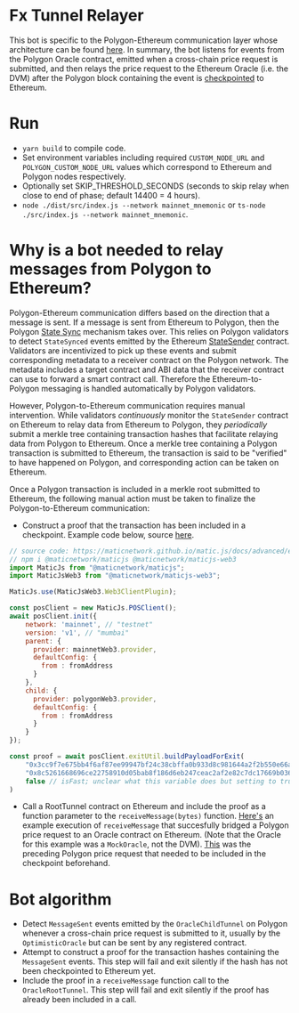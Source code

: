 # Fx Tunnel Relayer

This bot is specific to the Polygon-Ethereum communication layer whose architecture can be found [here](https://github.com/UMAprotocol/protocol/blob/2c3d172d4f3787ef6914788e2c0c8c7d3b1ff7fd/packages/core/contracts/polygon/README.md). In summary, the bot listens for events from the Polygon Oracle contract, emitted when a cross-chain price request is submitted, and then relays the price request to the Ethereum Oracle (i.e. the DVM) after the Polygon block containing the event is [checkpointed](https://docs.matic.network/docs/validate/basics/checkpoint-mechanism/) to Ethereum.

# Run

- `yarn build` to compile code.
- Set environment variables including required `CUSTOM_NODE_URL` and `POLYGON_CUSTOM_NODE_URL` values which correspond to Ethereum and Polygon nodes respectively.
- Optionally set SKIP_THRESHOLD_SECONDS (seconds to skip relay when close to end of phase; default 14400 = 4 hours).
- `node ./dist/src/index.js --network mainnet_mnemonic` or `ts-node ./src/index.js --network mainnet_mnemonic`.

# Why is a bot needed to relay messages from Polygon to Ethereum?

Polygon-Ethereum communication differs based on the direction that a message is sent. If a message is sent from Ethereum to Polygon, then the Polygon [State Sync](https://docs.polygon.technology/docs/contribute/state-sync/state-sync/) mechanism takes over. This relies on Polygon validators to detect `StateSynced` events emitted by the Ethereum [StateSender](https://docs.polygon.technology/docs/contribute/state-sync/how-state-sync-works) contract. Validators are incentivized to pick up these events and submit corresponding metadata to a receiver contract on the Polygon network. The metadata includes a target contract and ABI data that the receiver contract can use to forward a smart contract call. Therefore the Ethereum-to-Polygon messaging is handled automatically by Polygon validators.

However, Polygon-to-Ethereum communication requires manual intervention. While validators _continuously_ monitor the `StateSender` contract on Ethereum to relay data from Ethereum to Polygon, they _periodically_ submit a merkle tree containing transaction hashes that facilitate relaying data from Polygon to Ethereum. Once a merkle tree containing a Polygon transaction is submitted to Ethereum, the transaction is said to be "verified" to have happened on Polygon, and corresponding action can be taken on Ethereum.

Once a Polygon transaction is included in a merkle root submitted to Ethereum, the following manual action must be taken to finalize the Polygon-to-Ethereum communication:

- Construct a proof that the transaction has been included in a checkpoint. Example code below, source [here](https://docs.polygon.technology/docs/develop/l1-l2-communication/state-transfer#state-transfer-from-polygon-to-ethereum).

```js
// source code: https://maticnetwork.github.io/matic.js/docs/advanced/exit-util/
// npm i @maticnetwork/maticjs @maticnetwork/maticjs-web3
import MaticJs from "@maticnetwork/maticjs";
import MaticJsWeb3 from "@maticnetwork/maticjs-web3";

MaticJs.use(MaticJsWeb3.Web3ClientPlugin);

const posClient = new MaticJs.POSClient();
await posClient.init({
    network: 'mainnet', // "testnet"
    version: 'v1', // "mumbai"
    parent: {
      provider: mainnetWeb3.provider,
      defaultConfig: {
        from : fromAddress
      }
    },
    child: {
      provider: polygonWeb3.provider,
      defaultConfig: {
        from : fromAddress
      }
    }
});

const proof = await posClient.exitUtil.buildPayloadForExit(
    "0x3cc9f7e675bb4f6af87ee99947bf24c38cbffa0b933d8c981644a2f2b550e66a", // replace with txn hash,
    "0x8c5261668696ce22758910d05bab8f186d6eb247ceac2af2e82c7dc17669b036" // SEND_MESSAGE_EVENT_SIG do not change,
    false // isFast; unclear what this variable does but setting to true requires a "proof API" so I set to False and it works.
)
```

- Call a RootTunnel contract on Ethereum and include the proof as a function parameter to the `receiveMessage(bytes)` function. [Here's](https://etherscan.io/tx/0x45dbe26471107ac1554d0f8c030e2ce58ec458be05b7df6987051f0c423b09c5) an example execution of `receiveMessage` that succesfully bridged a Polygon price request to an Oracle contract on Ethereum. (Note that the Oracle for this example was a `MockOracle`, not the DVM). [This](https://polygonscan.com/tx/0x6a9eca71268c74668bd69f0db250308c771f0983984c86726cc848c441605b86) was the preceding Polygon price request that needed to be included in the checkpoint beforehand.

# Bot algorithm

- Detect `MessageSent` events emitted by the `OracleChildTunnel` on Polygon whenever a cross-chain price request is submitted to it, usually by the `OptimisticOracle` but can be sent by any registered contract.
- Attempt to construct a proof for the transaction hashes containing the `MessageSent` events. This step will fail and exit silently if the hash has not been checkpointed to Ethereum yet.
- Include the proof in a `receiveMessage` function call to the `OracleRootTunnel`. This step will fail and exit silently if the proof has already been included in a call.
